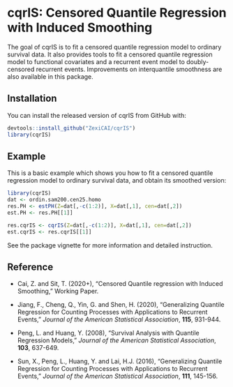 
<!-- README.md is generated from README.Rmd. Please edit that file -->

# cqrIS: Censored Quantile Regression with Induced Smoothing

<!-- badges: start -->

<!-- badges: end -->

The goal of cqrIS is to fit a censored quantile regression model to
ordinary survival data. It also provides tools to fit a censored
quantile regression model to functional covariates and a recurrent event
model to doubly-censored recurrent events. Improvements on interquantile
smoothness are also available in this package.

## Installation

You can install the released version of cqrIS from GitHub with:

``` r
devtools::install_github("ZexiCAI/cqrIS")
library(cqrIS)
```

## Example

This is a basic example which shows you how to fit a censored quantile
regression model to ordinary survival data, and obtain its smoothed
version:

``` r
library(cqrIS)
dat <- ordin.sam200.cen25.homo
res.PH <- estPH(Z=dat[,-c(1:2)], X=dat[,1], cen=dat[,2])
est.PH <- res.PH[[1]]

res.cqrIS <- cqrIS(Z=dat[,-c(1:2)], X=dat[,1], cen=dat[,2])
est.cqrIS <- res.cqrIS[[1]]
```

See the package vignette for more information and detailed instruction.

## Reference

  - Cai, Z. and Sit, T. (2020+), “Censored Quantile regression with
    Induced Smoothing,” Working Paper.

  - Jiang, F., Cheng, Q., Yin, G. and Shen, H. (2020), “Generalizing
    Quantile Regression for Counting Processes with Applications to
    Recurrent Events,” *Journal of the American Statistical
    Association*, **115**, 931-944.

  - Peng, L. and Huang, Y. (2008), “Survival Analysis with Quantile
    Regression Models,” *Journal of the American Statistical
    Association*, **103**, 637-649.

  - Sun, X., Peng, L., Huang, Y. and Lai, H.J. (2016), “Generalizing
    Quantile Regression for Counting Processes with Applications to
    Recurrent Events,” *Journal of the American Statistical
    Association*, **111**, 145-156.
